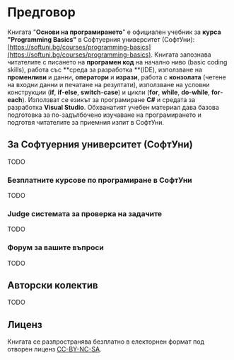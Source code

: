 # Предговор

Книгата "**Основи на програмирането**" е официален учебник за **курса "Programming Basics"** в Софтуерния университет \(СофтУни\): [https://softuni.bg/courses/programming-basics](https://softuni.bg/courses/programming-basics). Книгата запознава читателите с писането на **програмен код** на начално ниво \(basic coding skills\), работа със **среда за разработка **\(IDE\), използване на **променливи** и данни, **оператори** и **изрази**, работа с **конзолата** \(четене на входни данни и печатане на резултати\), използване на условни конструкции \(**if**, **if**-**else**, **switch**-**case**\) и цикли \(**for**, **while**, **do**-**while**, **for**-**each**\). Използват се езикът за програмиране **C\#** и средата за разработка **Visual Studio**. Обхванатият учебен материал дава базова подготовка за по-задълбочено изучаване на програмирането и подготвя читателите за приемния изпит в СофтУни.

## За Софтуерния университет \(СофтУни\)

TODO

### Безплатните курсове по програмиране в СофтУни

TODO

### Judge системата за проверка на задачите

TODO

### Форум за вашите въпроси

TODO

## Авторски колектив

TODO

## Лиценз

Книгата се разпространява безплатно в електорнен формат под отворен лиценз [CC-BY-NC-SA](https://creativecommons.org/licenses/by-nc-sa/4.0/).

